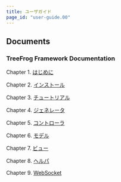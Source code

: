 ```yaml
---
title: ユーザガイド
page_id: "user-guide.00"
---
```


## Documents

### TreeFrog Framework Documentation

Chapter 1. [はじめに](user-guide/ja/introduction/)

Chapter 2. [インストール](user-guide/ja/install/)

Chapter 3. [チュートリアル](user-guide/ja/tutorial/)

Chapter 4. [ジェネレータ](user-guide/ja/generator/)

Chapter 5. [コントローラ](user-guide/ja/controller/)

Chapter 6. [モデル](user-guide/ja/model/)

Chapter 7. [ビュー](user-guide/ja/view/)

Chapter 8. [ヘルパ](user-guide/ja/helper-reference/)

Chapter 9. [WebSocket](user-guide/ja/websocket/)
